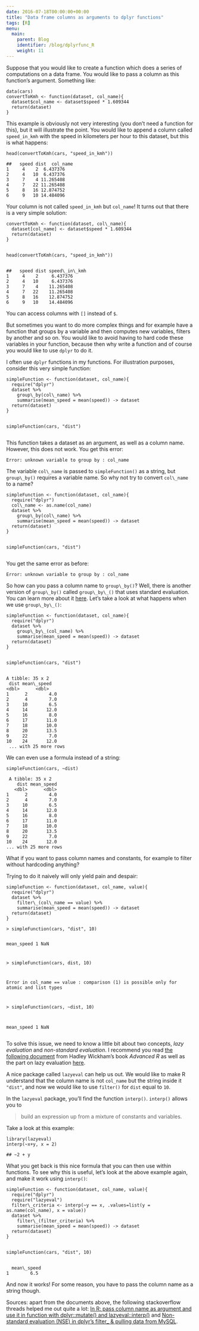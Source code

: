```yaml
---
date: 2016-07-18T00:00:00+00:00
title: "Data frame columns as arguments to dplyr functions"
tags: [R]
menu:
  main:
    parent: Blog
    identifier: /blog/dplyrfunc_R
    weight: 11
---
```


<!-- MathJax scripts -->
<script type="text/javascript" async
  src="https://cdn.mathjax.org/mathjax/latest/MathJax.js?config=TeX-MML-AM_CHTML">
</script>


<p>Suppose that you would like to create a function which does a series of computations on a data frame. You would like to pass a column as this function’s argument. Something like:</p>

<pre class="r"><code>data(cars)
convertToKmh &lt;- function(dataset, col_name){
  dataset$col_name &lt;- dataset$speed * 1.609344
  return(dataset)
}</code></pre>
<p>This example is obviously not very interesting (you don’t need a function for this), but it will illustrate the point. You would like to append a column called <code>speed_in_kmh</code> with the speed in kilometers per hour to this dataset, but this is what happens:</p>
<pre class="r"><code>head(convertToKmh(cars, &quot;speed_in_kmh&quot;))</code></pre>
<pre><code>##   speed dist  col_name
1     4    2  6.437376
2     4   10  6.437376
3     7    4 11.265408
4     7   22 11.265408
5     8   16 12.874752
6     9   10 14.484096</code></pre>
<p>Your column is not called <code>speed_in_kmh</code> but <code>col_name</code>! It turns out that there is a very simple solution:</p>
<pre class="r"><code>convertToKmh &lt;- function(dataset, col\_name){
  dataset[col_name] &lt;- dataset$speed * 1.609344
  return(dataset)
}

head(convertToKmh(cars, &quot;speed\_in\_kmh&quot;))</code></pre>
<pre><code>##   speed dist speed\_in\_kmh
1     4    2     6.437376
2     4   10     6.437376
3     7    4    11.265408
4     7   22    11.265408
5     8   16    12.874752
6     9   10    14.484096</code></pre>
<p>You can access columns with <code>[]</code> instead of <code>$</code>.</p>
<p>But sometimes you want to do more complex things and for example have a function that groups by a variable and then computes new variables, filters by another and so on. You would like to avoid having to hard code these variables in your function, because then why write a function and of course you would like to use <code>dplyr</code> to do it.</p>
<p>I often use <code>dplyr</code> functions in my functions. For illustration purposes, consider this very simple function:</p>
<pre class="r"><code>simpleFunction &lt;- function(dataset, col_name){
  require(&quot;dplyr&quot;)
  dataset %&gt;% 
    group\_by(col\_name) %&gt;%
    summarise(mean_speed = mean(speed)) -&gt; dataset
  return(dataset)
}

simpleFunction(cars, &quot;dist&quot;)</code></pre>
<p>This function takes a dataset as an argument, as well as a column name. However, this does not work. You get this error:</p>
<pre><code>Error: unknown variable to group by : col_name </code></pre>
<p>The variable <code>col\_name</code> is passed to <code>simpleFunction()</code> as a string, but <code>group\_by()</code> requires a variable name. So why not try to convert <code>col\_name</code> to a name?</p>
<pre class="r"><code>simpleFunction &lt;- function(dataset, col_name){
  require(&quot;dplyr&quot;)
  col\_name &lt;- as.name(col_name)
  dataset %&gt;% 
    group\_by(col\_name) %&gt;%
    summarise(mean_speed = mean(speed)) -&gt; dataset
  return(dataset)
}

simpleFunction(cars, &quot;dist&quot;)</code></pre>
<p>You get the same error as before:</p>
<pre><code>Error: unknown variable to group by : col_name </code></pre>
<p>So how can you pass a column name to <code>group\_by()</code>? Well, there is another version of <code>group\_by()</code> called <code>group\_by\_()</code> that uses standard evaluation. You can learn more about it <a href="https://cran.r-project.org/web/packages/dplyr/vignettes/nse.html">here</a>. Let’s take a look at what happens when we use <code>group\_by\_()</code>:</p>
<pre class="r"><code>simpleFunction &lt;- function(dataset, col_name){
  require(&quot;dplyr&quot;)
  dataset %&gt;% 
    group\_by\_(col_name) %&gt;%
    summarise(mean_speed = mean(speed)) -&gt; dataset
  return(dataset)
}

simpleFunction(cars, &quot;dist&quot;)</code></pre>
<pre><code>A tibble: 35 x 2
 dist mean\_speed
&lt;dbl&gt;      &lt;dbl&gt;
1      2        4.0
2      4        7.0
3     10        6.5
4     14       12.0
5     16        8.0
6     17       11.0
7     18       10.0
8     20       13.5
9     22        7.0
10    24       12.0
 ... with 25 more rows</code></pre>
<p>We can even use a formula instead of a string:</p>
<pre class="r"><code>simpleFunction(cars, ~dist)</code></pre>
<pre><code> A tibble: 35 x 2
    dist mean_speed
   &lt;dbl&gt;      &lt;dbl&gt;
1      2        4.0
2      4        7.0
3     10        6.5
4     14       12.0
5     16        8.0
6     17       11.0
7     18       10.0
8     20       13.5
9     22        7.0
10    24       12.0
... with 25 more rows</code></pre>
<p>What if you want to pass column names and constants, for example to filter without hardcoding anything?</p>
<p>Trying to do it naively will only yield pain and despair:</p>
<pre class="r"><code>simpleFunction &lt;- function(dataset, col_name, value){
  require(&quot;dplyr&quot;)
  dataset %&gt;% 
    filter\_(col\_name == value) %&gt;%
    summarise(mean_speed = mean(speed)) -&gt; dataset
  return(dataset)
}</code></pre>
<pre><code>&gt; simpleFunction(cars, &quot;dist&quot;, 10)

  mean_speed
1        NaN

&gt; simpleFunction(cars, dist, 10)

 Error in col_name == value : 
  comparison (1) is possible only for atomic and list types 
  
&gt; simpleFunction(cars, ~dist, 10)

  mean_speed
1        NaN
</code></pre>
<p>To solve this issue, we need to know a little bit about two concepts, <em>lazy evaluation</em> and <em>non-standard evaluation</em>. I recommend you read <a href="http://adv-r.had.co.nz/Computing-on-the-language.html">the following document</a> from Hadley Wickham’s book <em>Advanced R</em> as well as the part on lazy evaluation <a href="http://adv-r.had.co.nz/Functions.html#function-arguments">here</a>.</p>
<p>A nice package called <code>lazyeval</code> can help us out. We would like to make R understand that the column name is not <code>col_name</code> but the string inside it <code>&quot;dist&quot;</code>, and now we would like to use <code>filter()</code> for <code>dist</code> equal to <code>10</code>.</p>
<p>In the <code>lazyeval</code> package, you’ll find the function <code>interp()</code>. <code>interp()</code> allows you to</p>
<blockquote>
<p>build an expression up from a mixture of constants and variables.</p>
</blockquote>
<p>Take a look at this example:</p>
<pre class="r"><code>library(lazyeval)
interp(~x+y, x = 2)</code></pre>
<pre><code>## ~2 + y</code></pre>
<p>What you get back is this nice formula that you can then use within functions. To see why this is useful, let’s look at the above example again, and make it work using <code>interp()</code>:</p>
<pre class="r"><code>simpleFunction &lt;- function(dataset, col_name, value){
  require(&quot;dplyr&quot;)
  require(&quot;lazyeval&quot;)
  filter\_criteria &lt;- interp(~y == x, .values=list(y = as.name(col_name), x = value))
  dataset %&gt;% 
    filter\_(filter_criteria) %&gt;%
    summarise(mean_speed = mean(speed)) -&gt; dataset
  return(dataset)
}


simpleFunction(cars, &quot;dist&quot;, 10)</code></pre>
<pre><code>  mean\_speed
1        6.5</code></pre>
<p>And now it works! For some reason, you have to pass the column name as a string though.</p>
<p>Sources: apart from the documents above, the following stackoverflow threads helped me out quite a lot: <a href="http://stackoverflow.com/questions/28973056/in-r-pass-column-name-as-argument-and-use-it-in-function-with-dplyrmutate-a">In R: pass column name as argument and use it in function with dplyr::mutate() and lazyeval::interp()</a> and <a href="http://stackoverflow.com/questions/26492280/non-standard-evaluation-nse-in-dplyrs-filter-pulling-data-from-mysql">Non-standard evaluation (NSE) in dplyr’s filter_ &amp; pulling data from MySQL</a>.</p>
